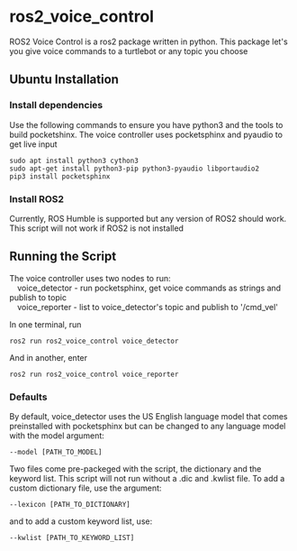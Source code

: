 # ros2_voice_control
ROS2 Voice Control is a ros2 package written in python. This package let's you give voice commands to a turtlebot or any topic you choose

## Ubuntu Installation

### Install dependencies
Use the following commands to ensure you have python3 and the tools to build pocketshinx. The voice controller uses pocketsphinx and pyaudio to get live input
```
sudo apt install python3 cython3
sudo apt-get install python3-pip python3-pyaudio libportaudio2
pip3 install pocketsphinx
```

### Install ROS2
Currently, ROS Humble is supported but any version of ROS2 should work.
This script will not work if ROS2 is not installed

## Running the Script

The voice controller uses two nodes to run:  
&emsp;voice_detector - run pocketsphinx, get voice commands as strings and publish to topic  
&emsp;voice_reporter - list to voice_detector's topic and publish to '/cmd_vel'  
  
In one terminal, run 
```
ros2 run ros2_voice_control voice_detector
```
And in another, enter
```
ros2 run ros2_voice_control voice_reporter
```

### Defaults

By default, voice_detector uses the US English language model that comes preinstalled with pocketsphinx but can be changed to any language model with the model argument:
```
--model [PATH_TO_MODEL]
```

Two files come pre-packeged with the script, the dictionary and the keyword list. This script will not run without a .dic and .kwlist file.
To add a custom dictionary file, use the argument:
```
--lexicon [PATH_TO_DICTIONARY]
```
and to add a custom keyword list, use:
```
--kwlist [PATH_TO_KEYWORD_LIST]
```
